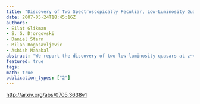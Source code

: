 ```yaml
---
title: "Discovery of Two Spectroscopically Peculiar, Low-Luminosity Quasars at   z~4"
date: 2007-05-24T18:45:16Z
authors:
- Eilat Glikman
- S. G. Djorgovski
- Daniel Stern
- Milan Bogosavljevic
- Ashish Mahabal
abstract: "We report the discovery of two low-luminosity quasars at z~4, both of which show prominent N IV] 1486A emission. This line is extremely rare in quasar spectra at any redshift; detecting it in two out of a sample of 23 objects (i.e., ~ 9% of the sample) is intriguing and is likely due to the low-luminosity, high-redshift quasar sample we are studying. This is still a poorly explored regime, where contributions from associated, early starbursts may be significant. One interpretation of this line posits photoionization by very massive young stars. Seeing N IV] 1486A emission in a high-redshift quasar may thus be understood in the context of co-formation and early co-evolution of galaxies and their supermassive black holes. Alternatively, we may be seeing a phenomenon related to the early evolution of quasar broad emission line regions. The non-detection (and possibly even broad absorption) of N V 1240A line in the spectrum of one of these quasars may support that interpretation. These two objects may signal a new faint quasar population or an early AGN evolutionary stage at high redshifts."
featured: true
tags:
math: true
publication_types: ["2"]
---
```

http://arxiv.org/abs/0705.3638v1
